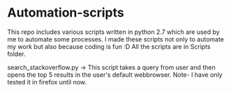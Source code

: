 # Automation-scripts

This repo includes various scripts written in python 2.7 which are used by me to automate some processes.
I made these scripts not only to automate my work but also because coding is fun :D 
All the scripts are in Scripts folder.

search_stackoverflow.py -> This script takes a query from user and then opens the top 5 results in the user's default webbrowser.
Note- I have only tested it in firefox until now.
